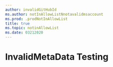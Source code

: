 ```yaml
---
author: invalidGitHubId
ms.author: notInAllowListNnotavalidmsaccount
ms.prod: .prodNotInAllowList
title: true
ms.topic: notinAllowList
ms.date: 03212020
---
```


# InvalidMetaData Testing 
